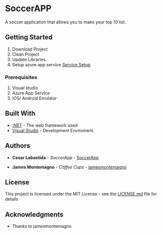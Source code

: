 # SoccerAPP
A soccer application that allows you to make your top 10 list.


## Getting Started

1. Download Project
2. Clean Project
3. Update Libraries.
4. Setup azure app service [Service Setup ](https://www.youtube.com/watch?v=Bi2TxyiK9wM "Azure Backend tut")



### Prerequisites

1. Visual studio
2. Azure App Service
3. IOS/ Android Emulator



## Built With

* [.NET](https://dotnet.microsoft.com/download/dotnet-framework-runtime) - The web framework used
* [Visual Studio](https://visualstudio.microsoft.com/downloads/?rr=https%3A%2F%2Fwww.google.com%2F) - Development Enviroment.


## Authors

* **Cesar Labastida** - *SoccerApp* - [SoccerApp](https://github.com/danykt/SoccerAPP)

* **James Montemagno** - *Coffee Cups* - [jamesmontemagno](https://github.com/jamesmontemagno/app-coffeecups)

## License

This project is licensed under the MIT License - see the [LICENSE.md](LICENSE.md) file for details

## Acknowledgments

* Thanks to jamesmontemagno


